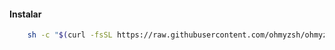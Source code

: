 #### Instalar

```bash
    sh -c "$(curl -fsSL https://raw.githubusercontent.com/ohmyzsh/ohmyzsh/master/tools/install.sh)"
```
